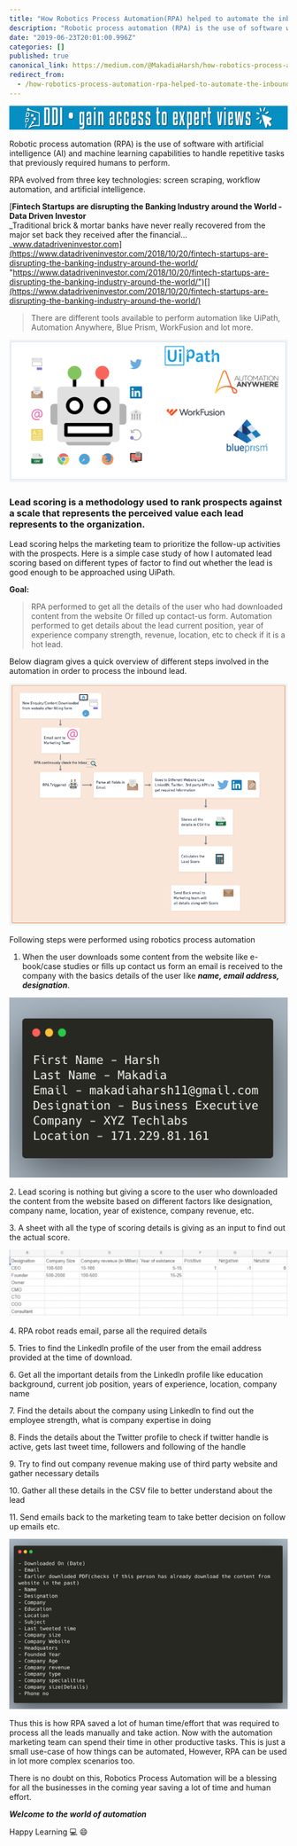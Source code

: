 ```yaml
---
title: "How Robotics Process Automation(RPA) helped to automate the inbound Leads"
description: "Robotic process automation (RPA) is the use of software with artificial intelligence (AI) and machine learning capabilities to handle…"
date: "2019-06-23T20:01:00.996Z"
categories: []
published: true
canonical_link: https://medium.com/@MakadiaHarsh/how-robotics-process-automation-rpa-helped-to-automate-the-inbound-leads-9c459f781dc0
redirect_from:
  - /how-robotics-process-automation-rpa-helped-to-automate-the-inbound-leads-9c459f781dc0
---
```


[![](./asset-1)](http://www.track.datadriveninvestor.com/1B9E)

Robotic process automation (RPA) is the use of software with artificial intelligence (AI) and machine learning capabilities to handle repetitive tasks that previously required humans to perform.

RPA evolved from three key technologies: screen scraping, workflow automation, and artificial intelligence.

[**Fintech Startups are disrupting the Banking Industry around the World - Data Driven Investor**  
_Traditional brick & mortar banks have never really recovered from the major set back they received after the financial…_www.datadriveninvestor.com](https://www.datadriveninvestor.com/2018/10/20/fintech-startups-are-disrupting-the-banking-industry-around-the-world/ "https://www.datadriveninvestor.com/2018/10/20/fintech-startups-are-disrupting-the-banking-industry-around-the-world/")[](https://www.datadriveninvestor.com/2018/10/20/fintech-startups-are-disrupting-the-banking-industry-around-the-world/)

> There are different tools available to perform automation like UiPath, Automation Anywhere, Blue Prism, WorkFusion and lot more.

![Welcome to the world of automation](./asset-2.png)

### Lead scoring is a methodology used to rank prospects against a scale that represents the perceived value each lead represents to the organization.

Lead scoring helps the marketing team to prioritize the follow-up activities with the prospects. Here is a simple case study of how I automated lead scoring based on different types of factor to find out whether the lead is good enough to be approached using UiPath.

**Goal:**

> RPA performed to get all the details of the user who had downloaded content from the website Or filled up contact-us form. Automation performed to get details about the lead current position, year of experience company strength, revenue, location, etc to check if it is a hot lead.

Below diagram gives a quick overview of different steps involved in the automation in order to process the inbound lead.

![RPA workflow to process leads](./asset-3.png)

Following steps were performed using robotics process automation

1.  When the user downloads some content from the website like e-book/case studies or fills up contact us form an email is received to the company with the basics details of the user like **_name, email address, designation_**.

![Details that are received in the email received](./asset-4.png)

2\. Lead scoring is nothing but giving a score to the user who downloaded the content from the website based on different factors like designation, company name, location, year of existence, company revenue, etc.

3\. A sheet with all the type of scoring details is giving as an input to find out the actual score.

![Config sheet for calculating the lead score](./asset-5.png)

4\. RPA robot reads email, parse all the required details

5\. Tries to find the LinkedIn profile of the user from the email address provided at the time of download.

6\. Get all the important details from the LinkedIn profile like education background, current job position, years of experience, location, company name

7\. Find the details about the company using LinkedIn to find out the employee strength, what is company expertise in doing

8\. Finds the details about the Twitter profile to check if twitter handle is active, gets last tweet time, followers and following of the handle

9\. Try to find out company revenue making use of third party website and gather necessary details

10\. Gather all these details in the CSV file to better understand about the lead

11\. Send emails back to the marketing team to take better decision on follow up emails etc.

![The email send back after automation performed has following fields](./asset-6.png)

Thus this is how RPA saved a lot of human time/effort that was required to process all the leads manually and take action. Now with the automation marketing team can spend their time in other productive tasks. This is just a small use-case of how things can be automated, However, RPA can be used in lot more complex scenarios too.

There is no doubt on this, Robotics Process Automation will be a blessing for all the businesses in the coming year saving a lot of time and human effort.

**_Welcome to the world of automation_**



Happy Learning 💻 😄


